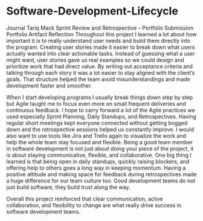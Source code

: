 # Software-Development-Lifecycle
Journal 
Tariq Mack
Sprint Review and Retrospective – Portfolio Submission
Portfolio Artifact Reflection
Throughout this project I learned a lot about how important it is to really understand user needs and build them directly into the program. Creating user stories made it easier to break down what users actually wanted into clear actionable tasks. Instead of guessing what a user might want, user stories gave us real examples so we could design and prioritize work that had direct value. By writing out acceptance criteria and talking through each story it was a lot easier to stay aligned with the client’s goals. That structure helped the team avoid misunderstandings and made development faster and smoother.

When I start developing programs I usually break things down step by step but Agile taught me to focus even more on small frequent deliveries and continuous feedback. I hope to carry forward a lot of the Agile practices we used especially Sprint Planning, Daily Standups, and Retrospectives. Having regular short meetings kept everyone connected without getting bogged down and the retrospective sessions helped us constantly improve. I would also want to use tools like Jira and Trello again to visualize the work and help the whole team stay focused and flexible.
Being a good team member in software development is not just about doing your piece of the project, it is about staying communicative, flexible, and collaborative. One big thing I learned is that being open in daily standups, quickly raising blockers, and offering help to others goes a long way in keeping momentum. Having a positive attitude and making space for feedback during retrospectives made a huge difference for our team culture too. Good development teams do not just build software, they build trust along the way.

Overall this project reinforced that clear communication, active collaboration, and flexibility to change are what really drive success in software development teams.
